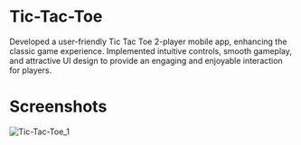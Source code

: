 # Tic-Tac-Toe
Developed a user-friendly Tic Tac Toe 2-player mobile app, enhancing the classic game experience. Implemented intuitive controls, smooth gameplay, and attractive UI design to provide an engaging and enjoyable interaction for players.

# Screenshots
![Tic-Tac-Toe_1](https://github.com/NikitaDhomne/Tic-Tac-Toe/assets/102669357/811df0df-f875-4f0d-b1f8-1d3e75b906bb) 
